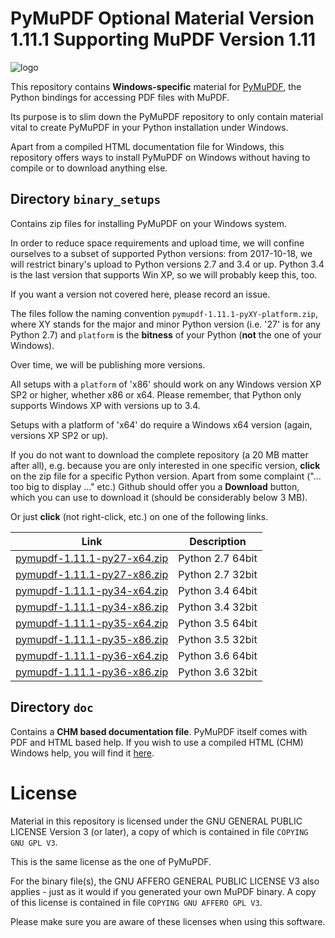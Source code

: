 # PyMuPDF Optional Material Version 1.11.1 Supporting MuPDF Version 1.11

![logo](https://github.com/rk700/PyMuPDF/blob/master/demo/pymupdf.jpg)

This repository contains **Windows-specific** material for [PyMuPDF](https://github.com/rk700/PyMuPDF), the Python bindings for accessing PDF files with MuPDF.

Its purpose is to slim down the PyMuPDF repository to only contain material vital to create PyMuPDF in your Python installation under Windows.

Apart from a compiled HTML documentation file for Windows, this repository offers ways to install PyMuPDF on Windows without having to compile or to download anything else.

Directory ``binary_setups``
----------------------------
Contains zip files for installing PyMuPDF on your Windows system.

In order to reduce space requirements and upload time, we will confine ourselves to a subset of supported Python versions: from 2017-10-18, we will restrict binary's upload to Python versions 2.7 and 3.4 or up. Python 3.4 is the last version that supports Win XP, so we will probably keep this, too.

If you want a version not covered here, please record an issue.

The files follow the naming convention ``pymupdf-1.11.1-pyXY-platform.zip``, where XY stands for the major and minor Python version (i.e. '27' is for any Python 2.7) and ``platform`` is the **bitness** of your Python (**not** the one of your Windows).

Over time, we will be publishing more versions.

All setups with a ``platform`` of 'x86' should work on any Windows version XP SP2 or higher, whether x86 or x64. Please remember, that Python only supports Windows XP with versions up to 3.4.

Setups with a platform of 'x64' do require a Windows x64 version (again, versions XP SP2 or up).

If you do not want to download the complete repository (a 20 MB matter after all), e.g. because you are only interested in one specific version, **click** on the zip file for a specific Python version. Apart from some complaint ("... too big to display ..." etc.) Github should offer you a **Download** button, which you can use to download it (should be considerably below 3 MB).

Or just **click** (not right-click, etc.) on one of the following links.

Link|Description
----|-------------
[pymupdf-1.11.1-py27-x64.zip](https://github.com/JorjMcKie/PyMuPDF-optional-material/blob/master/binary_setups/pymupdf-1.11.1-py27-x64.zip)|Python 2.7 64bit
[pymupdf-1.11.1-py27-x86.zip](https://github.com/JorjMcKie/PyMuPDF-optional-material/blob/master/binary_setups/pymupdf-1.11.1-py27-x86.zip)|Python 2.7 32bit
[pymupdf-1.11.1-py34-x64.zip](https://github.com/JorjMcKie/PyMuPDF-optional-material/blob/master/binary_setups/pymupdf-1.11.1-py34-x64.zip)|Python 3.4 64bit
[pymupdf-1.11.1-py34-x86.zip](https://github.com/JorjMcKie/PyMuPDF-optional-material/blob/master/binary_setups/pymupdf-1.11.1-py34-x86.zip)|Python 3.4 32bit
[pymupdf-1.11.1-py35-x64.zip](https://github.com/JorjMcKie/PyMuPDF-optional-material/blob/master/binary_setups/pymupdf-1.11.1-py35-x64.zip)|Python 3.5 64bit
[pymupdf-1.11.1-py35-x86.zip](https://github.com/JorjMcKie/PyMuPDF-optional-material/blob/master/binary_setups/pymupdf-1.11.1-py35-x86.zip)|Python 3.5 32bit
[pymupdf-1.11.1-py36-x64.zip](https://github.com/JorjMcKie/PyMuPDF-optional-material/blob/master/binary_setups/pymupdf-1.11.1-py36-x64.zip)|Python 3.6 64bit
[pymupdf-1.11.1-py36-x86.zip](https://github.com/JorjMcKie/PyMuPDF-optional-material/blob/master/binary_setups/pymupdf-1.11.1-py36-x86.zip)|Python 3.6 32bit

Directory ``doc``
------------------
Contains a **CHM based documentation file**. PyMuPDF itself comes with PDF and HTML based help. If you wish to use a compiled HTML (CHM) Windows help, you will find it [here](https://github.com/JorjMcKie/PyMuPDF-optional-material/blob/master/doc/PyMuPDF.chm).

# License
Material in this repository is licensed under the GNU GENERAL PUBLIC LICENSE Version 3 (or later), a copy of which is contained in file ``COPYING GNU GPL V3``.

This is the same license as the one of PyMuPDF.

For the binary file(s), the GNU AFFERO GENERAL PUBLIC LICENSE V3 also applies - just as it would if you generated your own MuPDF binary. A copy of this license is contained in file ``COPYING GNU AFFERO GPL V3``.

Please make sure you are aware of these licenses when using this software.
